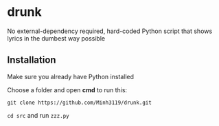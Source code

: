 # drunk
No external-dependency required, hard-coded Python script that shows lyrics in the dumbest way possible

## Installation

Make sure you already have Python installed

Choose a folder and open **cmd** to run this:
```
git clone https://github.com/Minh3119/drunk.git
```

`cd src` and run `zzz.py`
